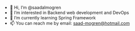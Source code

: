 - 👋 Hi, I’m @saadalmogren
- 👀 I’m interested in Backend web development and DevOps
- 🌱 I’m currently learning Spring Framework
- 📫 You can reach me by email: saad-mogren@hotmail.com

<!---
saadalmogren/saadalmogren is a ✨ special ✨ repository because its `README.md` (this file) appears on your GitHub profile.
You can click the Preview link to take a look at your changes.
--->
